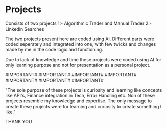 # Projects
Consists of two projects
1:- Algorithmic Trader and Manual Trader
2:- Linkedin Searches

The two projects present here are coded using AI. Different parts were coded seperately and integrated into one, with few twicks and changes made by me in the code logic and functioning.

Due to lack of knowledge and time these projects were coded using AI for only learning purpose and not for presentation as a personal project.

#IMPORTANT# #IMPORTANT# #IMPORTANT# #IMPORTANT# #IMPORTANT# #IMPORTANT# #IMPORTANT#

"The sole purpose of these projects is curiosity and learning like concepts like API's, Finance integration in Tech, Error Handling etc. Non of these projects resemble my knowledge and expertise. The only message to create these projects were for learning and curiosity to create something I like."

THANK YOU

